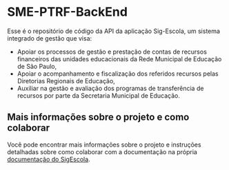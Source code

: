 # SME-PTRF-BackEnd

Esse é o repositório de código da API da aplicação Sig-Escola, um sistema integrado de gestão que visa:

- Apoiar os processos de gestão e prestação de contas de recursos financeiros das unidades educacionais da Rede Municipal de Educação de São Paulo,
- Apoiar o acompanhamento e fiscalização dos referidos recursos pelas Diretorias Regionais de Educação,
- Auxiliar na gestão e avaliação dos programas de transferência de recursos por parte da Secretaria Municipal de Educação.

## Mais informações sobre o projeto e como colaborar

Você pode encontrar mais informações sobre o projeto e instruções detalhadas sobre como colaborar com a documentação 
na própria 
[documentação do SigEscola](https://sigescoladocs.readthedocs.io/en/latest/). 
